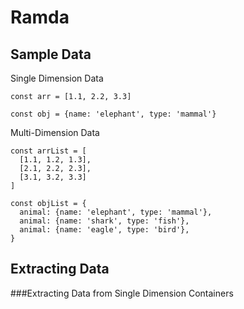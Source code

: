 # Ramda

## Sample Data

Single Dimension Data
```
const arr = [1.1, 2.2, 3.3]

const obj = {name: 'elephant', type: 'mammal'}
```
Multi-Dimension Data
```
const arrList = [
  [1.1, 1.2, 1.3],
  [2.1, 2.2, 2.3],
  [3.1, 3.2, 3.3]
]

const objList = {
  animal: {name: 'elephant', type: 'mammal'},
  animal: {name: 'shark', type: 'fish'},
  animal: {name: 'eagle', type: 'bird'},
}
```

## Extracting Data

###Extracting Data from Single Dimension Containers

####



<!--stackedit_data:
eyJoaXN0b3J5IjpbLTEwNjUzMTg0MjUsLTQyMjkwNTc2NSwtMT
EzMjE5Mzc2XX0=
-->